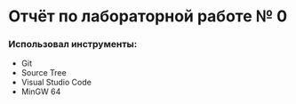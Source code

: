 # Отчёт по лабораторной работе № 0

### Использовал инструменты:

* Git
* Source Tree 
* Visual Studio Code
* MinGW 64

